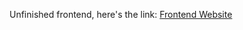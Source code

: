 Unfinished frontend, here's the link: [Frontend Website](https://antimonybullets.github.io/FrontendWebsite/)
